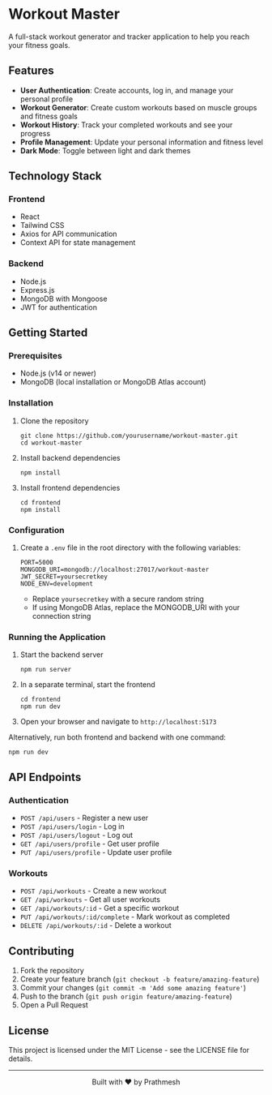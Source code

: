 # Workout Master

A full-stack workout generator and tracker application to help you reach your fitness goals.

## Features

- **User Authentication**: Create accounts, log in, and manage your personal profile
- **Workout Generator**: Create custom workouts based on muscle groups and fitness goals
- **Workout History**: Track your completed workouts and see your progress
- **Profile Management**: Update your personal information and fitness level
- **Dark Mode**: Toggle between light and dark themes

## Technology Stack

### Frontend
- React
- Tailwind CSS
- Axios for API communication
- Context API for state management

### Backend
- Node.js
- Express.js
- MongoDB with Mongoose
- JWT for authentication

## Getting Started

### Prerequisites

- Node.js (v14 or newer)
- MongoDB (local installation or MongoDB Atlas account)

### Installation

1. Clone the repository
   ```
   git clone https://github.com/yourusername/workout-master.git
   cd workout-master
   ```

2. Install backend dependencies
   ```
   npm install
   ```

3. Install frontend dependencies
   ```
   cd frontend
   npm install
   ```

### Configuration

1. Create a `.env` file in the root directory with the following variables:
   ```
   PORT=5000
   MONGODB_URI=mongodb://localhost:27017/workout-master
   JWT_SECRET=yoursecretkey
   NODE_ENV=development
   ```

   * Replace `yoursecretkey` with a secure random string
   * If using MongoDB Atlas, replace the MONGODB_URI with your connection string

### Running the Application

1. Start the backend server
   ```
   npm run server
   ```

2. In a separate terminal, start the frontend
   ```
   cd frontend
   npm run dev
   ```

3. Open your browser and navigate to `http://localhost:5173`

Alternatively, run both frontend and backend with one command:
```
npm run dev
```

## API Endpoints

### Authentication
- `POST /api/users` - Register a new user
- `POST /api/users/login` - Log in
- `POST /api/users/logout` - Log out
- `GET /api/users/profile` - Get user profile
- `PUT /api/users/profile` - Update user profile

### Workouts
- `POST /api/workouts` - Create a new workout
- `GET /api/workouts` - Get all user workouts
- `GET /api/workouts/:id` - Get a specific workout
- `PUT /api/workouts/:id/complete` - Mark workout as completed
- `DELETE /api/workouts/:id` - Delete a workout

## Contributing

1. Fork the repository
2. Create your feature branch (`git checkout -b feature/amazing-feature`)
3. Commit your changes (`git commit -m 'Add some amazing feature'`)
4. Push to the branch (`git push origin feature/amazing-feature`)
5. Open a Pull Request

## License

This project is licensed under the MIT License - see the LICENSE file for details.

---

<div align="center">
  <p>Built with ❤️ by Prathmesh</p>
</div>
